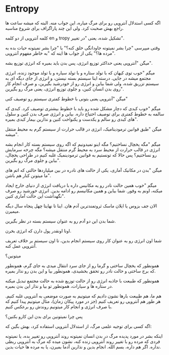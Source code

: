 ﻿# Entropy

<p>اگه کسی استدلال آنتروپی رو برای مرگ میاره، این جواب منه. البته که میشه ساعت ها راجع بهش صحبت کرد. ولی این چند پاراگراف برای شروع مناسبه.</p>

<p>کلمه آنتروپی از دو کلمه en و tropy تشکیل شده، یعنی "در تغییر".</p>

<p>وقتی میپرسی "چرا بشر نمیتونه جاودانگی خلق کنه؟" یا "چرا بشر نمیتونه حیات بده به مرده ها؟" یکی از جواب ها اینه که "به خاطر مفهوم آنتروپی".</p>

<p>میگن "آنتروپی یعنی حداکثر توزیع انرژی، پس بدن باید بمیره که انرژی توزیع بشه".</p>

<p>میگم "خوب توی کیهان که با تولد ستاره و با تولد سیاره و با تولد موجود زنده، انرژی مجتمع میشه در جایی. درسته اینا سیستم بسته نیستن، و انرژی از جای دیگه ای به سیستم تزریق شده، ولی شما بیاین و انرژی رو از خودرشید بگیرین، و صرف انجام کار روی بدن انسان کنین، و جلوی توزیع انرژی، یعنی مرگ رو بگیرین".</p>

<p>میگن "آنتروپی یعنی بتونی با خطوط کمتری سیستم رو توصیف کنی"</p>

<p>میگم "خوب کبدی که دچار مشکل شده رو باید با خطوط بیشتری توصیف کرد. کبدی که سالمه به خطوط کمتری برای توصیف احتیاج داره. بیاین و انرژی صرف بدن کنین و سلول های کبدی رو سالم و یکدست و یکنواخت کنین و نذارین بیمار کبدی بمیره".</p>

<p>میگن "طبق قوانین ترمودینامیک، انرژی در قالب حرارت از سیستم گرم به محیط منتقل میشه".</p>

<p>میگم "مگه یخچال نساختیم؟ مگه اینو نمیدونیم که اگه روی سیستم بسته کار انجام بشه انرژی در قالب حرارت از محیط سرد به محیط گرم منتقل میشه؟ مگه چرخه سرمایش رو نساختیم؟ پس حالا که تونستیم به قوانین ترمودینمیک غلبه کنیم در طراحی یخچال، بیاین و جلوی مرگ رو بگیرین".</p>

<p>میگن "بدن در مکانیک آماری، یکی از حالت های نادره در بین میلیاردها حالتی که اتم های ما میتونن کنار هم باشن".</p>

<p>میگم "خوب همین حالت نادر رو یه مکانیس داره با دریافت انرژی از دنیای خارج ایجاد میکنه، اونم به وفور. شما بیاین و همین مکانیسم رو ادامه بدین. انرژی خورشید رو صرف نگهداشت این حالت آماری کنین".</p>

<p>الان جف بزوس یا ایلان ماسک ثروتمندترین آدم هان. اینا تا نهایتا چهل پنجاه سال دیگه میمیرن.</p>

<p>شما بدن این دو آدم رو به عنوان سیستم بسته در نظر بگیرین.</p>

<p>اونا اونقدر پول دارن که انرژی بخرن.</p>

<p>شما اون انرژی رو به عنوان کار روی سیستم انجام بدین، تا اون سیستم بر خلاف تعریف آنتروپی عمل کنه.</p>

<p>میتونین؟</p>

<p>همونطور که یخچال ساختی و گرما رو از جای سرد انتقال میدی به جای گرم، همونطور که برج ساختی و حالت نادر رو تحقق بخشیدی، همونطور بیا و این بدن رو نذار بمیره.</p>

<p>همونطور که طبیعت با جاذبه انرژی رو از حالت توزیع شده به حالت مجتمع تبدیل میکنه در ستاره ها و سیارات، همونطور تو بیا و نذار این بدن بمیره.</p>

<p>هم ما، هم طبیعت بارها نشون دادیم که میتونیم به صورت موضعی به آنتروپی غلبه کنیم. هر طور هم آنتروپی رو تعریف کنیم (جز در مورد پیکان زمان)، مثال میتونیم پیدا کنیم که با صرف انرژی و انجام کار میتونیم روندش رو برعکس کنیم.</p>

<p>پس چرا نمیتونین برای بدن این کارو بکنین؟</p>

<p>اگه کسی برای توجیه علمی مرگ، از استدلال آنتروپی استفاده کرد، بهش بگین که:</p>

<p>اینکه بشر در مورد پدیده مرگ در بدن انسان نمیتونه روند آنتروپی رو تغییر بده، یا نمیتونه فردی که مرده رو با تغییر روند آنتروپی زنده کنه، نشون میده که مرگ به آنتروپی ربطی نداره. اگر هم داره، بسم الله. انجام بدین و نذارین آدما بمیرن، یا به مرده ها حیات بدین.</p>